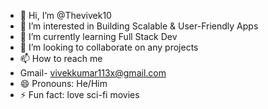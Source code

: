 - 👋 Hi, I’m @Thevivek10
- 👀 I’m interested in Building Scalable & User-Friendly Apps
- 🌱 I’m currently learning Full Stack Dev 
- 💞️ I’m looking to collaborate on any projects
- 📫 How to reach me
- Gmail- vivekkumar113x@gmail.com
- 😄 Pronouns: He/Him
- ⚡ Fun fact: love sci-fi movies

<!---
Thevivek10/Thevivek10 is a ✨ special ✨ repository because its `README.md` (this file) appears on your GitHub profile.
You can click the Preview link to take a look at your changes.
--->
